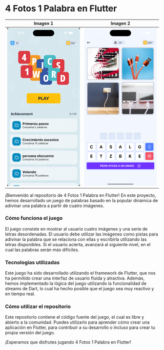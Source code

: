 # 4 Fotos 1 Palabra en Flutter
| Imagen 1 | Imagen 2 |
| --- | --- |
| <img src="/assets/images/ss1.png" width="300"> | <img src="/assets/images/ss2.png" width="300"> |

¡Bienvenido al repositorio de 4 Fotos 1 Palabra en Flutter! En este proyecto, hemos desarrollado un juego de palabras basado en la popular dinámica de adivinar una palabra a partir de cuatro imágenes.

###  Cómo funciona el juego

El juego consiste en mostrar al usuario cuatro imágenes y una serie de letras desordenadas. El usuario debe utilizar las imágenes como pistas para adivinar la palabra que se relaciona con ellas y escribirla utilizando las letras disponibles. Si el usuario acierta, avanzará al siguiente nivel, en el cual las palabras serán más difíciles.

### Tecnologías utilizadas

Este juego ha sido desarrollado utilizando el framework de Flutter, que nos ha permitido crear una interfaz de usuario fluida y atractiva. Además, hemos implementado la lógica del juego utilizando la funcionalidad de streams de Dart, lo cual ha hecho posible que el juego sea muy reactivo y en tiempo real.

### Cómo utilizar el repositorio

Este repositorio contiene el código fuente del juego, el cual es libre y abierto a la comunidad. Puedes utilizarlo para aprender cómo crear una aplicación en Flutter, para contribuir a su desarrollo o incluso para crear tu propia versión del juego.

¡Esperamos que disfrutes jugando 4 Fotos 1 Palabra en Flutter!